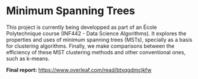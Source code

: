# Minimum Spanning Trees

This project is currently being developped as part of an École Polytechnique course (INF442 - Data Science Algorithms). It explores the properties and uses of minimum spanning trees (MSTs), specially as a basis for clustering algorithms. Finally, we make comparisons between the efficiency of these MST clustering methods and other conventional ones, such as k-means.

**Final report:** https://www.overleaf.com/read/btxqgdmcjkfw
